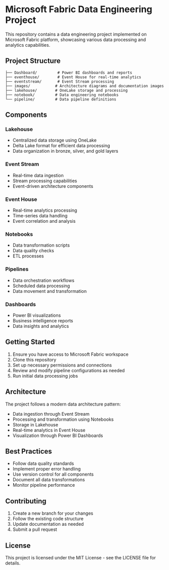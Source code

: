 # Microsoft Fabric Data Engineering Project

This repository contains a data engineering project implemented on Microsoft Fabric platform, showcasing various data processing and analytics capabilities.

## Project Structure

```
├── Dashboard/         # Power BI dashboards and reports
├── eventhouse/        # Event House for real-time analytics
├── eventstream/       # Event Stream processing
├── images/           # Architecture diagrams and documentation images
├── lakehouse/        # OneLake storage and processing
├── notebook/         # Data engineering notebooks
└── pipeline/         # Data pipeline definitions
```

## Components

### Lakehouse
- Centralized data storage using OneLake
- Delta Lake format for efficient data processing
- Data organization in bronze, silver, and gold layers

### Event Stream
- Real-time data ingestion
- Stream processing capabilities
- Event-driven architecture components

### Event House
- Real-time analytics processing
- Time-series data handling
- Event correlation and analysis

### Notebooks
- Data transformation scripts
- Data quality checks
- ETL processes

### Pipelines
- Data orchestration workflows
- Scheduled data processing
- Data movement and transformation

### Dashboards
- Power BI visualizations
- Business intelligence reports
- Data insights and analytics

## Getting Started

1. Ensure you have access to Microsoft Fabric workspace
2. Clone this repository
3. Set up necessary permissions and connections
4. Review and modify pipeline configurations as needed
5. Run initial data processing jobs

## Architecture

The project follows a modern data architecture pattern:
- Data ingestion through Event Stream
- Processing and transformation using Notebooks
- Storage in Lakehouse
- Real-time analytics in Event House
- Visualization through Power BI Dashboards

## Best Practices

- Follow data quality standards
- Implement proper error handling
- Use version control for all components
- Document all data transformations
- Monitor pipeline performance

## Contributing

1. Create a new branch for your changes
2. Follow the existing code structure
3. Update documentation as needed
4. Submit a pull request

## License

This project is licensed under the MIT License - see the LICENSE file for details.